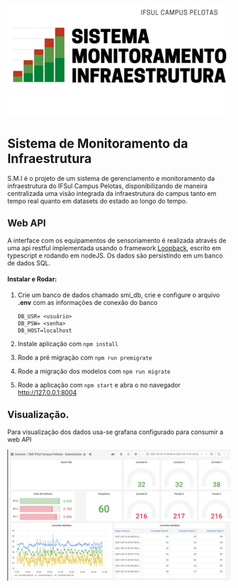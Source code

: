 ![](https://raw.githubusercontent.com/dankas/SMI_IFSul/main/extras/img/IFSulmonitor.png)
# Sistema de Monitoramento da Infraestrutura

S.M.I é o projeto de um sistema de gerenciamento e monitoramento da infraestrutura do IFSul Campus Pelotas, disponibilizando de maneira centralizada uma visão integrada da infraestrutura do campus tanto em tempo real quanto em datasets do estado ao longo do tempo.



## Web API

A interface com os equipamentos de sensoriamento é realizada através de uma api restful implementada usando o framework [Loopback](https://github.com/strongloop/loopback), escrito em typescript e rodando em nodeJS.   Os dados são persistindo em um banco de dados SQL. 

#### Instalar e Rodar:

1. Crie um banco de dados chamado smi_db, crie e configure o arquivo **.env**  com as informações de conexão do banco 

   ```
   DB_USR= <usuário>
   DB_PSW= <senha>
   DB_HOST=localhost
   ```

2. Instale aplicação com `npm install`

3. Rode a pré migração com `npm run premigrate`

4. Rode a migração dos modelos com `npm run migrate`

5. Rode a aplicação com `npm start` e abra o no navegador http://127.0.0.1:8004



## Visualização.

Para visualização dos dados usa-se grafana configurado para consumir a web API



![](https://raw.githubusercontent.com/dankas/SMI_IFSul/main/extras/img/gafana.jpg)





